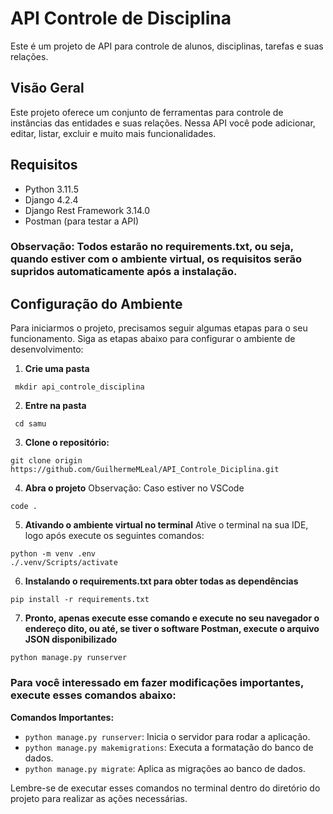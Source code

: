 # API Controle de Disciplina

Este é um projeto de API para controle de alunos, disciplinas, tarefas e suas relações.

## Visão Geral

Este projeto oferece um conjunto de ferramentas para controle de instâncias das entidades e suas relações. Nessa API você pode adicionar, editar, listar, excluir e muito mais funcionalidades.

## Requisitos

- Python 3.11.5
- Django 4.2.4
- Django Rest Framework 3.14.0
- Postman (para testar a API)

### Observação: Todos estarão no requirements.txt, ou seja, quando estiver com o ambiente virtual, os requisitos serão supridos automaticamente após a instalação.


## Configuração do Ambiente
Para iniciarmos o projeto, precisamos seguir algumas etapas para o seu funcionamento.
Siga as etapas abaixo para configurar o ambiente de desenvolvimento:

1. **Crie uma pasta**
```
 mkdir api_controle_disciplina
```
2. **Entre na pasta**
```
 cd samu
```

3. **Clone o repositório:**
```
git clone origin https://github.com/GuilhermeMLeal/API_Controle_Diciplina.git
```
4. **Abra o projeto**
 Observação: Caso estiver no VSCode
```
code .
```

5. **Ativando o ambiente virtual no terminal**
 Ative o terminal na sua IDE, logo após execute os seguintes comandos:
```
python -m venv .env
./.venv/Scripts/activate
```

6. **Instalando o requirements.txt para obter todas as dependências**
```
pip install -r requirements.txt
```

7. **Pronto, apenas execute esse comando e execute no seu navegador o endereço dito, ou até, se tiver o software Postman, execute o arquivo JSON disponibilizado**
```
python manage.py runserver
```
### Para você interessado em fazer modificações importantes, execute esses comandos abaixo:

**Comandos Importantes:**

- `python manage.py runserver`: Inicia o servidor para rodar a aplicação.
- `python manage.py makemigrations`: Executa a formatação do banco de dados.
- `python manage.py migrate`: Aplica as migrações ao banco de dados.

Lembre-se de executar esses comandos no terminal dentro do diretório do projeto para realizar as ações necessárias.

